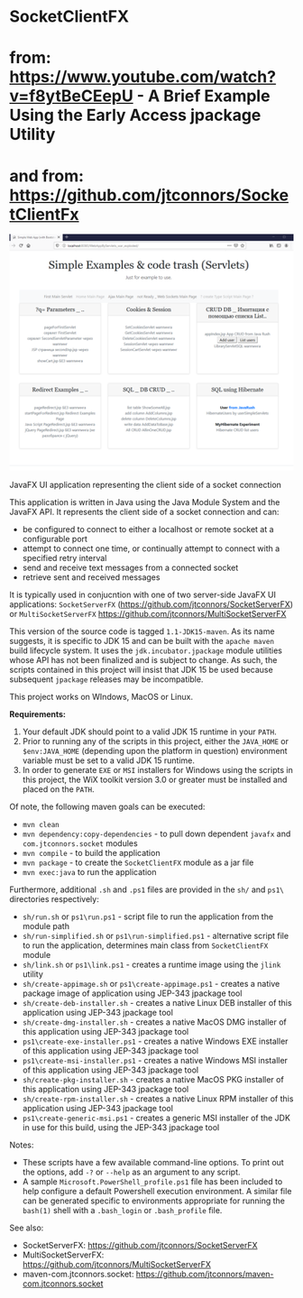 # SocketClientFX
# from: https://www.youtube.com/watch?v=f8ytBeCEepU - A Brief Example Using the Early Access jpackage Utility
# and from: https://github.com/jtconnors/SocketClientFx

![](https://github.com/MartyMcAir/-WebApps-Experimental-/blob/master/WebAppByServlets/web/WEB-INF/img/MainPage.png)


JavaFX UI application representing the client side of a socket connection

This application is written in Java using the Java Module System and the JavaFX API.  It represents the client side of a socket connection and can:

   - be configured to connect to either a localhost or remote socket at a configurable port
   - attempt to connect one time, or continually attempt to connect with a specified retry interval
   - send and receive text messages from a connected socket
   - retrieve sent and received messages

It is typically used in conjucntion with one of two server-side JavaFX UI applications:
```SocketServerFX``` (https://github.com/jtconnors/SocketServerFX)
or
```MultiSocketServerFX``` https://github.com/jtconnors/MultiSocketServerFX

This version of the source code is tagged ```1.1-JDK15-maven```.  As its name suggests, it is specific to JDK 15 and can be built with the ```apache maven``` build lifecycle system. It uses the ```jdk.incubator.jpackage``` module utilities whose API has not been finalized and is subject to change.  As such, the scripts contained in this project will insist that JDK 15 be used because subsequent ```jpackage``` releases may be incompatible.

This project works on WIndows, MacOS or Linux.

**Requirements:**
1. Your default JDK should point to a valid JDK 15 runtime in your ```PATH```.
2. Prior to running any of the scripts in this project, either the ```JAVA_HOME``` or ```$env:JAVA_HOME``` (depending upon the platform in question) environment variable must be set to a valid JDK 15 runtime.
3.  In order to generate ```EXE``` or ```MSI``` installers for Windows using the scripts in this project, the WiX toolkit version 3.0 or greater must be installed and placed on the ```PATH```.

Of note, the following maven goals can be executed:

   - ```mvn clean```
   - ```mvn dependency:copy-dependencies``` - to pull down dependent ```javafx``` and ```com.jtconnors.socket``` modules
   - ```mvn compile``` - to build the application
   - ```mvn package``` - to create the ```SocketClientFX``` module as a jar file
   - ```mvn exec:java``` to run the application
   
Furthermore, additional ```.sh``` and ```.ps1``` files are provided in the ```sh/``` and ```ps1\``` directories respectively:
   - ```sh/run.sh``` or ```ps1\run.ps1``` - script file to run the application from the module path
   - ```sh/run-simplified.sh``` or ```ps1\run-simplified.ps1``` - alternative script file to run the application, determines main class from ```SocketClientFX``` module
   - ```sh/link.sh``` or ```ps1\link.ps1``` - creates a runtime image using the ```jlink``` utility
   - ```sh/create-appimage.sh``` or ```ps1\create-appimage.ps1``` - creates a native package image of application using JEP-343 jpackage tool
   - ```sh/create-deb-installer.sh``` - creates a native Linux DEB installer of this application using JEP-343 jpackage tool
   - ```sh/create-dmg-installer.sh``` - creates a native MacOS DMG installer of this application using JEP-343 jpackage tool
   - ```ps1\create-exe-installer.ps1``` - creates a native Windows EXE installer of this application using JEP-343 jpackage tool
   - ```ps1\create-msi-installer.ps1``` - creates a native Windows MSI installer of this application using JEP-343 jpackage tool
   - ```sh/create-pkg-installer.sh``` - creates a native MacOS PKG installer of this application using JEP-343 jpackage tool
   - ```sh/create-rpm-installer.sh``` - creates a native Linux RPM installer of this application using JEP-343 jpackage tool
   - ```ps1\create-generic-msi.ps1``` - creates a generic MSI installer of the JDK in use for this build, using the JEP-343 jpackage tool

Notes:
   - These scripts have a few available command-line options.  To print out
the options, add ```-?``` or ```--help``` as an argument to any script.
   - A sample ```Microsoft.PowerShell_profile.ps1``` file has been included to help configure a default Powershell execution environment.  A similar file can be generated specific to environments appropriate for running the ```bash(1)``` shell with a ```.bash_login``` or ```.bash_profile``` file.


See also:

- SocketServerFX: https://github.com/jtconnors/SocketServerFX
- MultiSocketServerFX: https://github.com/jtconnors/MultiSocketServerFX
- maven-com.jtconnors.socket: https://github.com/jtconnors/maven-com.jtconnors.socket
